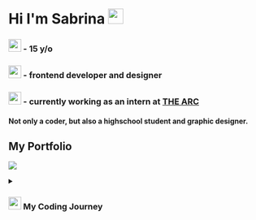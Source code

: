 
# Hi I'm Sabrina  <img src="https://emojipedia-us.s3.dualstack.us-west-1.amazonaws.com/thumbs/120/apple/325/waving-hand_1f44b.png" width="30px" />

### <img src="https://emojipedia-us.s3.dualstack.us-west-1.amazonaws.com/thumbs/120/apple/325/upside-down-face_1f643.png" width="25px" /> - 15 y/o
### <img src="https://emojipedia-us.s3.dualstack.us-west-1.amazonaws.com/thumbs/120/apple/325/unicorn_1f984.png" width="25px" /> - frontend developer and designer
### <img src="https://emojipedia-us.s3.dualstack.us-west-1.amazonaws.com/thumbs/120/apple/325/green-heart_1f49a.png" width="25px" /> - currently working as an intern at <a href="https://www.thearc.de/">THE ARC</a>


#### Not only a coder, but also a highschool student and graphic designer.


## My Portfolio
<a href="https://portfolio-xss1.vercel.app/" target="_blank"> <img
    src="https://img.shields.io/badge/Website-FCC624?style=for-the-badge& logoColor=white"
   /></a> 


 <details>
 <summary><h3> <img src="https://emojipedia-us.s3.dualstack.us-west-1.amazonaws.com/thumbs/120/apple/325/woman-technologist_1f469-200d-1f4bb.png" width="25px" />&nbsp;My Coding Journey</h3></summary>
 Hello! My name is Sabrina and I‘m a 15 year old self-taught Front-End Developer based in Germany. My interest in web development started back in 2017, I tried to develop a website out of curiosity after seeing my older brother doing it.

Ever since, I’ve been loving it.

When I’m not doing anything coding related, I’m a high schooler who enjoys graphic designing, video editing and working out.
 </details>

